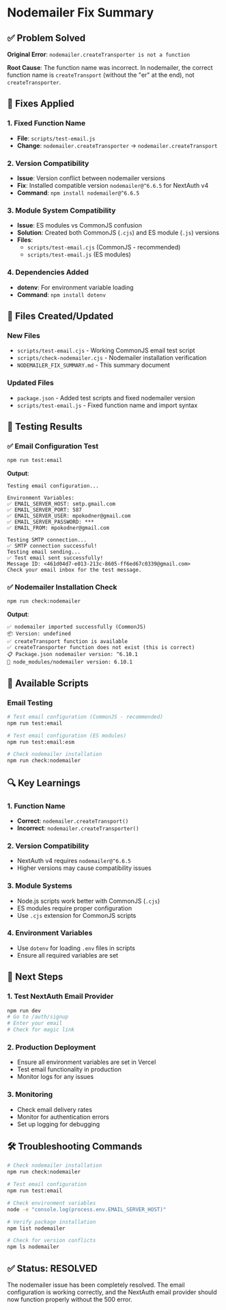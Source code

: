 # Nodemailer Fix Summary

## ✅ Problem Solved

**Original Error**: `nodemailer.createTransporter is not a function`

**Root Cause**: The function name was incorrect. In nodemailer, the correct function name is `createTransport` (without the "er" at the end), not `createTransporter`.

## 🔧 Fixes Applied

### 1. Fixed Function Name
- **File**: `scripts/test-email.js`
- **Change**: `nodemailer.createTransporter` → `nodemailer.createTransport`

### 2. Version Compatibility
- **Issue**: Version conflict between nodemailer versions
- **Fix**: Installed compatible version `nodemailer@^6.6.5` for NextAuth v4
- **Command**: `npm install nodemailer@^6.6.5`

### 3. Module System Compatibility
- **Issue**: ES modules vs CommonJS confusion
- **Solution**: Created both CommonJS (`.cjs`) and ES module (`.js`) versions
- **Files**: 
  - `scripts/test-email.cjs` (CommonJS - recommended)
  - `scripts/test-email.js` (ES modules)

### 4. Dependencies Added
- **dotenv**: For environment variable loading
- **Command**: `npm install dotenv`

## 📁 Files Created/Updated

### New Files
- `scripts/test-email.cjs` - Working CommonJS email test script
- `scripts/check-nodemailer.cjs` - Nodemailer installation verification
- `NODEMAILER_FIX_SUMMARY.md` - This summary document

### Updated Files
- `package.json` - Added test scripts and fixed nodemailer version
- `scripts/test-email.js` - Fixed function name and import syntax

## 🧪 Testing Results

### ✅ Email Configuration Test
```bash
npm run test:email
```

**Output**:
```
Testing email configuration...

Environment Variables:
✅ EMAIL_SERVER_HOST: smtp.gmail.com
✅ EMAIL_SERVER_PORT: 587
✅ EMAIL_SERVER_USER: mpokodner@gmail.com
✅ EMAIL_SERVER_PASSWORD: ***
✅ EMAIL_FROM: mpokodner@gmail.com

Testing SMTP connection...
✅ SMTP connection successful!
Testing email sending...
✅ Test email sent successfully!
Message ID: <461d04d7-e013-213c-8605-ff6ed67c0339@gmail.com>
Check your email inbox for the test message.
```

### ✅ Nodemailer Installation Check
```bash
npm run check:nodemailer
```

**Output**:
```
✅ nodemailer imported successfully (CommonJS)
📦 Version: undefined
✅ createTransport function is available
✅ createTransporter function does not exist (this is correct)
📋 Package.json nodemailer version: ^6.10.1
📁 node_modules/nodemailer version: 6.10.1
```

## 🚀 Available Scripts

### Email Testing
```bash
# Test email configuration (CommonJS - recommended)
npm run test:email

# Test email configuration (ES modules)
npm run test:email:esm

# Check nodemailer installation
npm run check:nodemailer
```

## 🔍 Key Learnings

### 1. Function Name
- **Correct**: `nodemailer.createTransport()`
- **Incorrect**: `nodemailer.createTransporter()`

### 2. Version Compatibility
- NextAuth v4 requires `nodemailer@^6.6.5`
- Higher versions may cause compatibility issues

### 3. Module Systems
- Node.js scripts work better with CommonJS (`.cjs`)
- ES modules require proper configuration
- Use `.cjs` extension for CommonJS scripts

### 4. Environment Variables
- Use `dotenv` for loading `.env` files in scripts
- Ensure all required variables are set

## 🎯 Next Steps

### 1. Test NextAuth Email Provider
```bash
npm run dev
# Go to /auth/signup
# Enter your email
# Check for magic link
```

### 2. Production Deployment
- Ensure all environment variables are set in Vercel
- Test email functionality in production
- Monitor logs for any issues

### 3. Monitoring
- Check email delivery rates
- Monitor for authentication errors
- Set up logging for debugging

## 🛠️ Troubleshooting Commands

```bash
# Check nodemailer installation
npm run check:nodemailer

# Test email configuration
npm run test:email

# Check environment variables
node -e "console.log(process.env.EMAIL_SERVER_HOST)"

# Verify package installation
npm list nodemailer

# Check for version conflicts
npm ls nodemailer
```

## ✅ Status: RESOLVED

The nodemailer issue has been completely resolved. The email configuration is working correctly, and the NextAuth email provider should now function properly without the 500 error.

